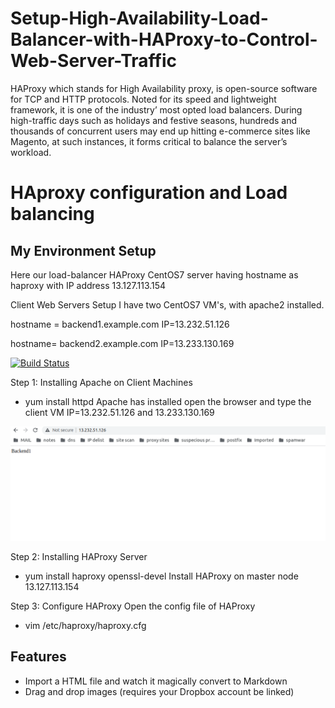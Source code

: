# Setup-High-Availability-Load-Balancer-with-HAProxy-to-Control-Web-Server-Traffic
HAProxy which stands for High Availability proxy, is open-source software for TCP and HTTP protocols. Noted for its speed and lightweight framework, it is one of the industry’ most opted load balancers. During high-traffic days such as holidays and festive seasons, hundreds and thousands of concurrent users may end up hitting e-commerce sites like Magento, at such instances, it forms critical to balance the server’s workload. 

# HAproxy configuration and Load balancing
## My Environment Setup
Here our load-balancer HAProxy CentOS7 server having hostname as haproxy with IP address 13.127.113.154

Client Web Servers Setup
I have two CentOS7 VM's, with apache2 installed.

hostname = backend1.example.com IP=13.232.51.126

hostname= backend2.example.com IP=13.233.130.169

[![Build Status](https://travis-ci.org/joemccann/dillinger.svg?branch=master)](https://travis-ci.org/joemccann/dillinger)

Step 1: Installing Apache on Client Machines

- yum install httpd
Apache has installed open the browser and type the client VM IP=13.232.51.126 and 13.233.130.169


![alt text](https://github.com/rony-james/Setup-High-Availability-Load-Balancer-with-HAProxy-to-Control-Web-Server-Traffic/blob/main/backend1.png?raw=true)

Step 2: Installing HAProxy Server
- yum install haproxy openssl-devel
Install HAProxy on master node 13.127.113.154

Step 3: Configure HAProxy
Open the config file of HAProxy
- vim /etc/haproxy/haproxy.cfg

## Features

- Import a HTML file and watch it magically convert to Markdown
- Drag and drop images (requires your Dropbox account be linked)
